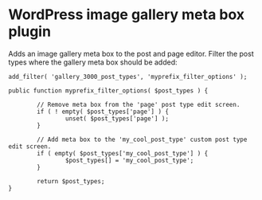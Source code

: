 # WordPress image gallery meta box plugin

Adds an image gallery meta box to the post and page editor.
Filter the post types where the gallery meta box should be added:

	add_filter( 'gallery_3000_post_types', 'myprefix_filter_options' );

	public function myprefix_filter_options( $post_types ) {

			// Remove meta box from the 'page' post type edit screen.
			if ( ! empty( $post_types['page'] ) {
					unset( $post_types['page'] );
			}

			// Add meta box to the 'my_cool_post_type' custom post type edit screen.
			if ( empty( $post_types['my_cool_post_type'] ) {
					$post_types[] = 'my_cool_post_type';
			}

			return $post_types;
	}
